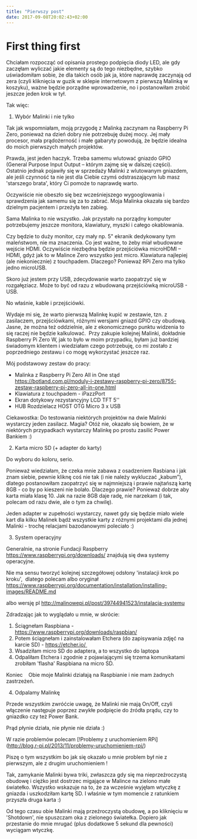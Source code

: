 ```yaml
---
title: "Pierwszy post"
date: 2017-09-08T20:02:43+02:00
---
```


# First thing first 

Chciałam rozpocząć od opisania prostego podpięcia diody LED, ale gdy zaczęłam wyliczać jakie elementy są do tego niezbędne, szybko uświadomiłam sobie, że dla takich osób jak ja, które naprawdę zaczynają od zera (czyli kliknięcia w guzik w sklepie internetowym z pierwszą Malinką w koszyku), ważne będzie porządne wprowadzenie, no i  postanowiłam zrobić jeszcze jeden krok w tył.

Tak więc:

1. Wybór Malinki i nie tylko

Tak jak wspomniałam, moją przygodę z Malinką zaczynam na Raspberry Pi Zero, ponieważ na dzień dobry nie potrzebuję dużej mocy. Jej mały procesor, mała prądożerność i małe gabaryty powodują, że będzie idealna do moich pierwszych małych projektów.

Prawda, jest jeden haczyk. Trzeba samemu wlutować gniazdo GPIO (General Purpose Input Output – którym zajmę się w dalszej części). Ostatnio jednak pojawiły się w sprzedaży Malinki z wlutowanym gniazdem, ale jeśli czynność ta nie jest dla Ciebie czymś odstraszającym lub masz 'starszego brata', który Ci pomoże to naprawdę warto. 

Oczywiście nie obeszło się bez wcześniejszego wygooglowania i sprawdzenia jak samemu się za to zabrać. Moja Malinka okazała się bardzo dzielnym pacjentem i przeżyła ten zabieg. 

Sama Malinka to nie wszystko. Jak przystało na porządny komputer potrzebujemy jeszcze monitora, klawiatury, myszki i całego okablowania.

Czy będzie to duży monitor, czy mały np. 5" ekranik dedykowany tym maleństwom, nie ma znaczenia. Co jest ważne, to żeby miał wbudowane wejście HDMI. Oczywiście niezbędna będzie przejściówka microHDMI – HDMI, gdyż jak to w Malince Zero wszystko jest micro.
Klawiatura najlepiej (ale niekoniecznie) z touchpadem. Dlaczego? Ponieważ RPi Zero ma tylko jedno microUSB. 

Skoro już jestem przy USB, zdecydowanie warto zaopatrzyć się w rozgałęziacz. Może to być od razu z wbudowaną przejściówką microUSB - USB.

No właśnie, kable i przejściówki.

Wydaje mi się, że warto pierwszą Malinkę kupić w zestawie, tzn. z zasilaczem, przejściówkami, różnymi wersjami gniazd GPIO czy obudową. Jasne, że można też oddzielnie, ale z ekonomicznego punktu widzenia to się raczej nie będzie kalkulować. 
Przy zakupie kolejnej Malinki, dokładnie Raspberry Pi Zero W, jak to było w moim przypadku, byłam już bardziej świadomym klientem i wiedziałam czego potrzebuję, co mi zostało z poprzedniego zestawu i co mogę wykorzystać jeszcze raz. 

Mój podstawowy zestaw do pracy:

- Malinka z Raspberry Pi Zero All in One stąd https://botland.com.pl/moduly-i-zestawy-raspberry-pi-zero/8755-zestaw-raspberry-pi-zero-all-in-one.html
- Klawiatura z touchpadem - iPazzPort 
- Ekran dotykowy rezystancyjny LCD TFT 5'' 
- HUB Rozdzielacz HOST OTG Micro 3 x USB

Ciekawostka: Do testowania niektórych projektów na dwie Malinki wystarczy jeden zasilacz. Magia? Otóż nie, okazało się bowiem, że w niektórych przypadkach wystarczy Malinkę po prostu zasilić Power Bankiem :)  

2. Karta micro SD (+ adapter do karty)

Do wyboru do koloru, serio.

Ponieważ wiedziałam, że czeka mnie zabawa z osadzeniem Rasbiana i jak znam siebie, pewnie kliknę coś nie tak (i nie należy wykluczać „kabum”), dlatego postanowiłam zaopatrzyć się w najmniejszą i prawie najtańszą kartę 8GB - co by po kieszeni nie bolało. Dlaczego prawie? Ponieważ dobrze aby karta miała klasę 10. Jak na razie 8GB daje radę, nie narzekam (i tak, polecam od razu dwie, ale o tym za chwilę).

Jeden adapter w zupełności wystarczy, nawet gdy się będzie miało wiele kart dla kilku Malinek bądź wszystkie karty z różnymi projektami dla jednej Malinki - trochę relacjami bazodanowymi poleciało :)

3. System operacyjny

Generalnie, na stronie Fundacji Raspberry https://www.raspberrypi.org/downloads/ znajdują się dwa systemy operacyjne. 

Nie ma sensu tworzyć kolejnej szczegółowej odsłony 'instalacji krok po kroku', 
dlatego polecam albo oryginał https://www.raspberrypi.org/documentation/installation/installing-images/README.md

albo wersję pl http://malinowepi.pl/post/39744941523/instalacja-systemu

Zdradzając jak to wyglądało u mnie, w skrócie:

1. Ściągnełam Raspbiana - https://www.raspberrypi.org/downloads/raspbian/
2. Potem ściągnełam i zainstalowałam Etchera (do zapisywania zdjęć na karcie SD) - https://etcher.io/ 
2. Wsadziłam micro SD do adaptera, a to wszystko do laptopa
3. Odpaliłam Etchera i zgodnie z pojawiającymi się trzema komunikatami zrobiłam 'flasha' Raspbiana na micro SD.

Koniec 
 
Obie moje Malinki działają na Raspbianie i nie mam żadnych zastrzeżeń.


4. Odpalamy Malinkę

Przede wszystkim zwróćcie uwagę, że Malinki nie mają On/Off, czyli włączenie następuje poprzez zwykłe podpięcie do źródła prądu, czy to gniazdko czy też Power Bank.

Prąd płynie działa, nie płynie nie działa :)

W razie problemów polecam [!Problemy z uruchomieniem RPi] (http://blog.r-pi.pl/2013/11/problemy-uruchomieniem-rpi/)

Piszę o tym wszystkim bo jak się okazało u mnie problem był nie z pierwszym, ale z drugim uruchomieniem !

Tak, zamykanie Malinki bywa triki, zwłaszcza gdy się ma nieprzeźroczystą obudowę i ciężko jest dostrzec migające w Malince na zielono małe światełko. Wszystko wskazuje na to, że za wcześnie wyjęłam wtyczkę z gniazda i uszkodziłam kartę SD. I właśnie w tym momencie z ratunkiem przyszła druga karta :)

Od tego czasu obie Malinki mają przeźroczystą obudowę, a po kliknięciu w 'Shotdown', nie spuszczam oka z zielonego światełka. Dopiero jak przestanie do mnie mrugać (plus dodatkowe 5 sekund dla pewności) wyciągam wtyczkę.


